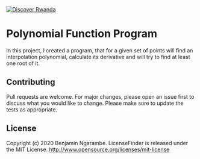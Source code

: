 ﻿<a href="https://www.instagram.com/ngarambe_benjamin/">
  <img src="https://i.pinimg.com/736x/0e/3b/68/0e3b6893317b89b0b6ab61302d992cfb.jpg" alt="Discover Rwanda" >
</a>

# Polynomial Function Program
In this project, I created a program, that for a given set of points will find an
interpolation polynomial, calculate its derivative and will try to find at least
one root of it.

## Contributing
Pull requests are welcome. For major changes, please open an issue first to discuss what you would like to change.
Please make sure to update the tests as appropriate.

## License
Copyright (c) 2020 Benjamin Ngarambe.
LicenseFinder is released under the MIT License. http://www.opensource.org/licenses/mit-license

